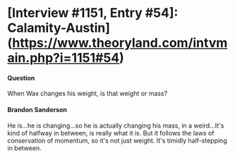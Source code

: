 # [Interview #1151, Entry #54]: Calamity-Austin](https://www.theoryland.com/intvmain.php?i=1151#54)

#### Question

When Wax changes his weight, is that weight or mass?

#### Brandon Sanderson

He is...he is changing...so he is actually changing his mass, in a weird...It's kind of halfway in between, is really what it is. But it follows the laws of conservation of momentum, so it's not just weight. It's timidly half-stepping in between.

